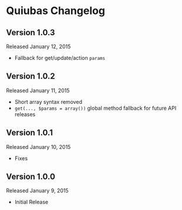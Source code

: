 Quiubas Changelog
====================

Version 1.0.3
-------------
Released January 12, 2015

- Fallback for get/update/action `params`

Version 1.0.2
-------------
Released January 11, 2015

- Short array syntax removed
- `get(..., $params = array())` global method fallback for future API releases

Version 1.0.1
-------------
Released January 10, 2015

- Fixes

Version 1.0.0
-------------
Released January 9, 2015

- Initial Release
